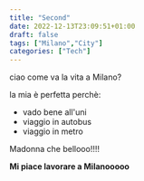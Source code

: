 ```yaml
---
title: "Second"
date: 2022-12-13T23:09:51+01:00
draft: false
tags: ["Milano","City"]
categories: ["Tech"]
---
```


ciao come va la vita a Milano?

la mia è perfetta perchè:
- vado bene all'uni
- viaggio in autobus
- viaggio in metro

Madonna che bellooo!!!!

**Mi piace lavorare a Milanooooo**
